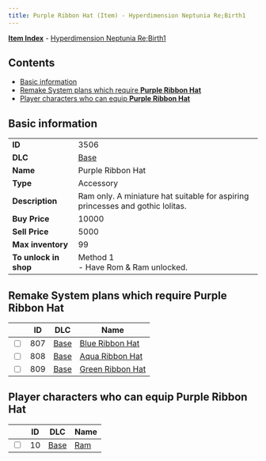 ```yaml
---
title: Purple Ribbon Hat (Item) - Hyperdimension Neptunia Re;Birth1
---
```


[**Item Index**](/neptunia/rb1/item/index.html) - [Hyperdimension Neptunia Re;Birth1](/neptunia/rb1)

## Contents

- [Basic information](#basic-information)
- [Remake System plans which require **Purple Ribbon Hat**](#remake-system-plans-which-require-purple-ribbon-hat)
- [Player characters who can equip **Purple Ribbon Hat**](#player-characters-who-can-equip-purple-ribbon-hat)
## Basic information

|   |   |
| -- | -- |
| **ID** | 3506 |
| **DLC** | [Base](/neptunia/rb1/dlc/1-base.html) |
| **Name** | Purple Ribbon Hat |
| **Type** | Accessory |
| **Description** | Ram only. A miniature hat suitable for aspiring princesses and gothic lolitas. |
| **Buy Price** | 10000 |
| **Sell Price** | 5000 |
| **Max inventory** | 99 |
| **To unlock in shop** | Method 1<br />- Have Rom & Ram unlocked. |


## Remake System plans which require **Purple Ribbon Hat**

|    | ID | DLC | Name |
| -- | -- | --- | ---- |
| <input type="checkbox" id="rb1-quest-1-807" class="trackbox" /> | 807 | [Base](/neptunia/rb1/dlc/1-base.html) | [Blue Ribbon Hat](/neptunia/rb1/quest/1-807-blue-ribbon-hat.html) |
| <input type="checkbox" id="rb1-quest-1-808" class="trackbox" /> | 808 | [Base](/neptunia/rb1/dlc/1-base.html) | [Aqua Ribbon Hat](/neptunia/rb1/quest/1-808-aqua-ribbon-hat.html) |
| <input type="checkbox" id="rb1-quest-1-809" class="trackbox" /> | 809 | [Base](/neptunia/rb1/dlc/1-base.html) | [Green Ribbon Hat](/neptunia/rb1/quest/1-809-green-ribbon-hat.html) |


## Player characters who can equip **Purple Ribbon Hat**

|    | ID | DLC | Name |
| -- | -- | --- | ---- |
| <input type="checkbox" id="rb1-player-1-10" class="trackbox" /> | 10 | [Base](/neptunia/rb1/dlc/1-base.html) | [Ram](/neptunia/rb1/player/1-10-ram.html) |
